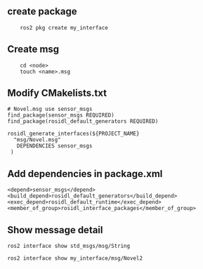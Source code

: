 ## create package
```
    ros2 pkg create my_interface
```


## Create msg
```
    cd <node>
    touch <name>.msg
```


## Modify CMakelists.txt
```
# Novel.msg use sensor_msgs
find_package(sensor_msgs REQUIRED)
find_package(rosidl_default_generators REQUIRED)

rosidl_generate_interfaces(${PROJECT_NAME}
  "msg/Novel.msg"
   DEPENDENCIES sensor_msgs
 )
```

## Add dependencies in package.xml
```
<depend>sensor_msgs</depend>
<build_depend>rosidl_default_generators</build_depend>
<exec_depend>rosidl_default_runtime</exec_depend>
<member_of_group>rosidl_interface_packages</member_of_group>
```


## Show message detail
```
ros2 interface show std_msgs/msg/String

ros2 interface show my_interface/msg/Novel2
```